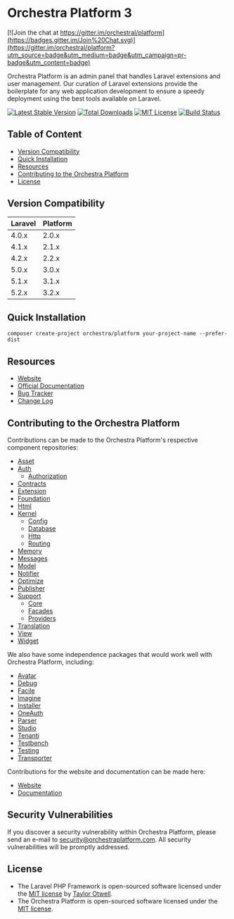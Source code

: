 # Orchestra Platform 3

[![Join the chat at https://gitter.im/orchestral/platform](https://badges.gitter.im/Join%20Chat.svg)](https://gitter.im/orchestral/platform?utm_source=badge&utm_medium=badge&utm_campaign=pr-badge&utm_content=badge)

Orchestra Platform is an admin panel that handles Laravel extensions and user management. Our curation of Laravel extensions provide the boilerplate for any web application development to ensure a speedy deployment using the best tools available on Laravel.

[![Latest Stable Version](https://img.shields.io/github/release/orchestral/platform.svg?style=flat-square)](https://packagist.org/packages/orchestra/platform)
[![Total Downloads](https://img.shields.io/packagist/dt/orchestra/platform.svg?style=flat-square)](https://packagist.org/packages/orchestra/platform)
[![MIT License](https://img.shields.io/packagist/l/orchestra/platform.svg?style=flat-square)](https://packagist.org/packages/orchestra/platform)
[![Build Status](https://img.shields.io/travis/orchestral/platform/3.2.svg?style=flat-square)](https://travis-ci.org/orchestral/platform)

## Table of Content

* [Version Compatibility](#version-compatibility)
* [Quick Installation](#quick-installation)
* [Resources](#resources)
* [Contributing to the Orchestra Platform](#contributing-to-the-orchestra-platform)
* [License](#license)

## Version Compatibility

Laravel    | Platform
:----------|:----------
 4.0.x     | 2.0.x
 4.1.x     | 2.1.x
 4.2.x     | 2.2.x
 5.0.x     | 3.0.x
 5.1.x     | 3.1.x
 5.2.x     | 3.2.x

## Quick Installation

    composer create-project orchestra/platform your-project-name --prefer-dist

## Resources

* [Website](http://orchestraplatform.com)
* [Official Documentation](http://orchestraplatform.com/docs/latest/)
* [Bug Tracker](https://github.com/orchestral/platform/issues)
* [Change Log](http://orchestraplatform.com/docs/latest/changes/)

## Contributing to the Orchestra Platform

Contributions can be made to the Orchestra Platform's respective component repositories:

* [Asset](https://github.com/orchestral/asset)
* [Auth](https://github.com/orchestral/auth)
  - [Authorization](https://github.com/orchestral/authorization)
* [Contracts](https://github.com/orchestral/contracts)
* [Extension](https://github.com/orchestral/extension)
* [Foundation](https://github.com/orchestral/foundation)
* [Html](https://github.com/orchestral/html)
* [Kernel](https://github.com/orchestral/kernel)
  - [Config](https://github.com/orchestral/config)
  - [Database](https://github.com/orchestral/database)
  - [Http](https://github.com/orchestral/http)
  - [Routing](https://github.com/orchestral/routing)
* [Memory](https://github.com/orchestral/memory)
* [Messages](https://github.com/orchestral/messages)
* [Model](https://github.com/orchestral/model)
* [Notifier](https://github.com/orchestral/notifier)
* [Optimize](https://github.com/orchestral/optimize)
* [Publisher](https://github.com/orchestral/publisher)
* [Support](https://github.com/orchestral/support)
  - [Core](https://github.com/orchestral/support-core)
  - [Facades](https://github.com/orchestral/support-facades)
  - [Providers](https://github.com/orchestral/support-providers)
* [Translation](https://github.com/orchestral/translation)
* [View](https://github.com/orchestral/view)
* [Widget](https://github.com/orchestral/widget)

We also have some independence packages that would work well with Orchestra Platform, including:

* [Avatar](https://github.com/orchestral/avatar)
* [Debug](https://github.com/orchestral/debug)
* [Facile](https://github.com/orchestral/facile)
* [Imagine](https://github.com/orchestral/imagine)
* [Installer](https://github.com/orchestral/installer)
* [OneAuth](https://github.com/orchestral/oneauth)
* [Parser](https://github.com/orchestral/parser)
* [Studio](https://github.com/orchestral/studio)
* [Tenanti](https://github.com/orchestral/tenanti)
* [Testbench](https://github.com/orchestral/testbench)
* [Testing](https://github.com/orchestral/testing)
* [Transporter](https://github.com/orchestral/transporter)

Contributions for the website and documentation can be made here:

* [Website](https://github.com/orchestral/orchestraplatform.com)
* [Documentation](https://github.com/orchestral/docs)

## Security Vulnerabilities

If you discover a security vulnerability within Orchestra Platform, please send an e-mail to security@orchestraplatform.com. All security vulnerabilities will be promptly addressed.

## License

* The Laravel PHP Framework is open-sourced software licensed under the [MIT license](http://opensource.org/licenses/MIT) by [Taylor Otwell](https://github.com/taylorotwell).
* The Orchestra Platform is open-sourced software licensed under the [MIT license](http://opensource.org/licenses/MIT).

